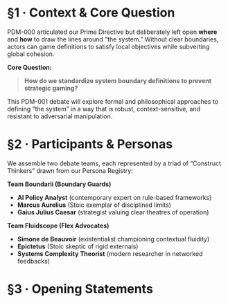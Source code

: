 # §1 · Context & Core Question  
PDM-000 articulated our Prime Directive but deliberately left open **where** and **how** to draw the lines around “the system.” Without clear boundaries, actors can game definitions to satisfy local objectives while subverting global cohesion.  

**Core Question:**  
> **How do we standardize system boundary definitions to prevent strategic gaming?**

This PDM-001 debate will explore formal and philosophical approaches to defining “the system” in a way that is robust, context-sensitive, and resistant to adversarial manipulation.

# §2 · Participants & Personas  
We assemble two debate teams, each represented by a triad of “Construct Thinkers” drawn from our Persona Registry:

**Team Boundarii (Boundary Guards)**  
- **AI Policy Analyst** (contemporary expert on rule-based frameworks)  
- **Marcus Aurelius** (Stoic exemplar of disciplined limits)  
- **Gaius Julius Caesar** (strategist valuing clear theatres of operation)

**Team Fluidscope (Flex Advocates)**  
- **Simone de Beauvoir** (existentialist championing contextual fluidity)  
- **Epictetus** (Stoic skeptic of rigid externals)  
- **Systems Complexity Theorist** (modern researcher in networked feedbacks)

# §3 · Opening Statements